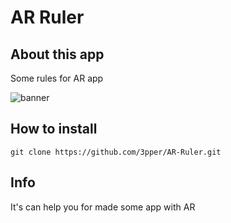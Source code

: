 # AR Ruler

## About this app

Some rules for AR app

![banner](https://github.com/3pper/AR-Ruler/blob/main/AR%20Ruler/Assets.xcassets/IMG_5013.imageset/IMG_5013.PNG)

## How to install 

```
git clone https://github.com/3pper/AR-Ruler.git
```
## Info 

It's can help you for made some app with AR
